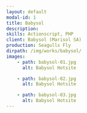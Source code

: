 ```yaml
---
layout: default
modal-id: 1
title: Babysol
description:
skills: Actionscript, PHP
client: Babysol (Marisol SA)
production: Seagulls Fly
dirpath: /img/works/babysol/
images:
    - path: babysol-01.jpg
      alt: Babysol Hotsite

    - path: babysol-02.jpg
      alt: Babysol Hotsite

    - path: babysol-03.jpg
      alt: Babysol Hotsite
---
```

